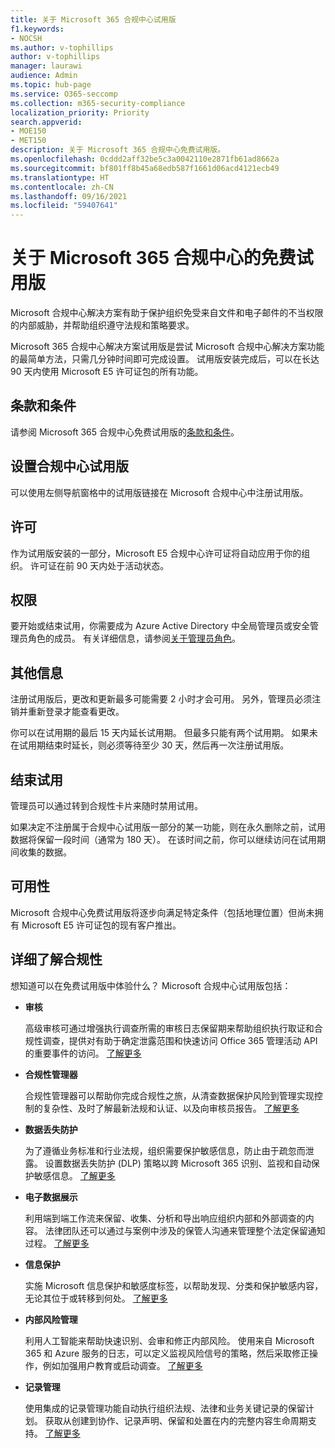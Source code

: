 ```yaml
---
title: 关于 Microsoft 365 合规中心试用版
f1.keywords:
- NOCSH
ms.author: v-tophillips
author: v-tophillips
manager: laurawi
audience: Admin
ms.topic: hub-page
ms.service: O365-seccomp
ms.collection: m365-security-compliance
localization_priority: Priority
search.appverid:
- MOE150
- MET150
description: 关于 Microsoft 365 合规中心免费试用版。
ms.openlocfilehash: 0cddd2aff32be5c3a0042110e2871fb61ad8662a
ms.sourcegitcommit: bf801ff8b45a68edb587f1661d06acd4121ecb49
ms.translationtype: HT
ms.contentlocale: zh-CN
ms.lasthandoff: 09/16/2021
ms.locfileid: "59407641"
---
```

# <a name="about-the-free-trial-for-microsoft-365-compliance"></a>关于 Microsoft 365 合规中心的免费试用版

Microsoft 合规中心解决方案有助于保护组织免受来自文件和电子邮件的不当权限的内部威胁，并帮助组织遵守法规和策略要求。

Microsoft 365 合规中心解决方案试用版是尝试 Microsoft 合规中心解决方案功能的最简单方法，只需几分钟时间即可完成设置。 试用版安装完成后，可以在长达 90 天内使用 Microsoft E5 许可证包的所有功能。

## <a name="terms-and-conditions"></a>条款和条件

请参阅 Microsoft 365 合规中心免费试用版的[条款和条件](terms-conditions.md)。

## <a name="set-up-a-compliance-trial"></a>设置合规中心试用版

可以使用左侧导航窗格中的试用版链接在 Microsoft 合规中心中注册试用版。

## <a name="licensing"></a>许可

作为试用版安装的一部分，Microsoft E5 合规中心许可证将自动应用于你的组织。 许可证在前 90 天内处于活动状态。

## <a name="permissions"></a>权限

要开始或结束试用，你需要成为 Azure Active Directory 中全局管理员或安全管理员角色的成员。 有关详细信息，请参阅[关于管理员角色](/admin/add-users/about-admin-roles.md)。

## <a name="additional-information"></a>其他信息

注册试用版后，更改和更新最多可能需要 2 小时才会可用。 另外，管理员必须注销并重新登录才能查看更改。

你可以在试用期的最后 15 天内延长试用期。 但最多只能有两个试用期。 如果未在试用期结束时延长，则必须等待至少 30 天，然后再一次注册试用版。

## <a name="ending-the-trial"></a>结束试用

管理员可以通过转到合规性卡片来随时禁用试用。

如果决定不注册属于合规中心试用版一部分的某一功能，则在永久删除之前，试用数据将保留一段时间（通常为 180 天）。 在该时间之前，你可以继续访问在试用期间收集的数据。

## <a name="availability"></a>可用性

Microsoft 合规中心免费试用版将逐步向满足特定条件（包括地理位置）但尚未拥有 Microsoft E5 许可证包的现有客户推出。

## <a name="learn-more-about-compliance"></a>详细了解合规性

想知道可以在免费试用版中体验什么？ Microsoft 合规中心试用版包括：

<!--
- **application governance**

    Application governance is an add-on for Microsoft Cloud App Security that monitors OAuth apps running in your Microsoft 365 tenant for excessive permissions and inappropriate access to files and email. [Learn more](app-governance-manage-app-governance.md)
-->

- **审核**

    高级审核可通过增强执行调查所需的审核日志保留期来帮助组织执行取证和合规性调查，提供对有助于确定泄露范围和快速访问 Office 365 管理活动 API 的重要事件的访问。 [了解更多](advanced-audit.md)

- **合规性管理器**

    合规性管理器可以帮助你完成合规性之旅，从清查数据保护风险到管理实现控制的复杂性、及时了解最新法规和认证、以及向审核员报告。 [了解更多](compliance-manager.md)

- **数据丢失防护**

    为了遵循业务标准和行业法规，组织需要保护敏感信息，防止由于疏忽而泄露。 设置数据丢失防护 (DLP) 策略以跨 Microsoft 365 识别、监视和自动保护敏感信息。 [了解更多](dlp-learn-about-dlp.md)

- **电子数据展示**

    利用端到端工作流来保留、收集、分析和导出响应组织内部和外部调查的内容。 法律团队还可以通过与案例中涉及的保管人沟通来管理整个法定保留通知过程。 [了解更多](ediscovery.md)

- **信息保护**

    实施 Microsoft 信息保护和敏感度标签，以帮助发现、分类和保护敏感内容，无论其位于或转移到何处。 [了解更多](information-protection.md)

- **内部风险管理**

    利用人工智能来帮助快速识别、会审和修正内部风险。 使用来自 Microsoft 365 和 Azure 服务的日志，可以定义监视风险信号的策略，然后采取修正操作，例如加强用户教育或启动调查。 [了解更多](insider-risk-management-solution-overview.md)

<!--
- **privacy management**

    Privacy management helps your organization understand and manage the personal data in your Microsoft 365 environment, remediate potential privacy risks, and fulfill subject rights requests. [Learn more](privacy-management.md)
-->

- **记录管理**

    使用集成的记录管理功能自动执行组织法规、法律和业务关键记录的保留计划。 获取从创建到协作、记录声明、保留和处置在内的完整内容生命周期支持。 [了解更多](records-management.md)
